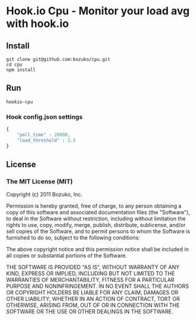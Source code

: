 # Hook.io Cpu - Monitor your load avg with hook.io

## Install
    
    git clone git@github.com:bozuko/cpu.git
    cd cpu
    npm install

## Run
    
    hookio-cpu

### Hook config.json settings

```js
{
    "poll_time" : 20000,
    "load_threshold" : 2.5
}
```
## License

### The MIT License (MIT)

Copyright (c) 2011 Bozuko, Inc.

Permission is hereby granted, free of charge, to any person obtaining a copy of this software and associated documentation files (the "Software"), to deal in the Software without restriction, including without limitation the rights to use, copy, modify, merge, publish, distribute, sublicense, and/or sell copies of the Software, and to permit persons to whom the Software is furnished to do so, subject to the following conditions:

The above copyright notice and this permission notice shall be included in all copies or substantial portions of the Software.

THE SOFTWARE IS PROVIDED "AS IS", WITHOUT WARRANTY OF ANY KIND, EXPRESS OR IMPLIED, INCLUDING BUT NOT LIMITED TO THE WARRANTIES OF MERCHANTABILITY, FITNESS FOR A PARTICULAR PURPOSE AND NONINFRINGEMENT. IN NO EVENT SHALL THE AUTHORS OR COPYRIGHT HOLDERS BE LIABLE FOR ANY CLAIM, DAMAGES OR OTHER LIABILITY, WHETHER IN AN ACTION OF CONTRACT, TORT OR OTHERWISE, ARISING FROM, OUT OF OR IN CONNECTION WITH THE SOFTWARE OR THE USE OR OTHER DEALINGS IN THE SOFTWARE.